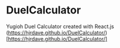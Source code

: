 # DuelCalculator
Yugioh Duel Calculator created with React.js
(https://hjrdave.github.io/DuelCalculator/)[https://hjrdave.github.io/DuelCalculator/]
